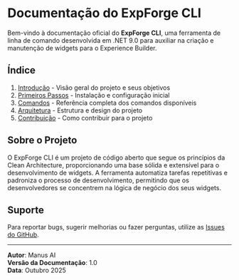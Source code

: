 # Documentação do ExpForge CLI

Bem-vindo à documentação oficial do **ExpForge CLI**, uma ferramenta de linha de comando desenvolvida em .NET 9.0 para auxiliar na criação e manutenção de widgets para o Experience Builder.

## Índice

1. [Introdução](introduction.md) - Visão geral do projeto e seus objetivos
2. [Primeiros Passos](getting-started.md) - Instalação e configuração inicial
3. [Comandos](commands.md) - Referência completa dos comandos disponíveis
4. [Arquitetura](architecture.md) - Estrutura e design do projeto
5. [Contribuição](contributing.md) - Como contribuir para o projeto

## Sobre o Projeto

O ExpForge CLI é um projeto de código aberto que segue os princípios da Clean Architecture, proporcionando uma base sólida e extensível para o desenvolvimento de widgets. A ferramenta automatiza tarefas repetitivas e padroniza o processo de desenvolvimento, permitindo que os desenvolvedores se concentrem na lógica de negócio dos seus widgets.

## Suporte

Para reportar bugs, sugerir melhorias ou fazer perguntas, utilize as [Issues do GitHub](https://github.com/celinhodaltro/ExpForge/issues).

---

**Autor**: Manus AI  
**Versão da Documentação**: 1.0  
**Data**: Outubro 2025
